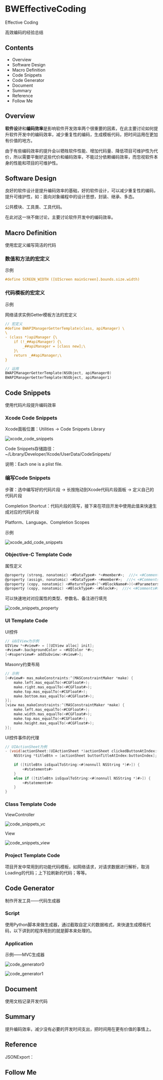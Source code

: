 # BWEffectiveCoding
Effective Coding

高效编码的经验总结

## Contents

- Overview
- Software Design
- Macro Definition
- Code Snippets
- Code Generator
- Document
- Summary
- Reference
- Follow Me

## Overview

**软件设计**和**编码效率**是影响软件开发效率两个很重要的因素，在此主要讨论如何提升软件开发中的编码效率，减少重复性的编码，生成模板代码，把时间运用在更加有价值的地方。

由于有些编码效率的提升会以牺牲软件性能、增加代码量、降低项目可维护性为代价，所以需要平衡好这些代价和编码效率，不能过分依赖编码效率，而忽视软件本身的性能和项目的可维护性。

## Software Design

良好的软件设计是提升编码效率的基础，好的软件设计，可以减少重复性的编码，提升可维护性，如：面向对象编程中的设计思想，封装、继承、多态。

公共模块、工具类、工具代码。

在此对这一块不做讨论，主要讨论软件开发中的编码效率。

## Macro Definition

使用宏定义编写简洁的代码

### 数值和方法的宏定义

示例

```objective-c
#define SCREEN_WIDTH ([UIScreen mainScreen].bounds.size.width)
```

### 代码模板的宏定义

示例

网络请求实例Getter模板方法的宏定义

```objective-c
// 宏定义
#define BWAPIManagerGetterTemplate(class, apiManager) \
\
- (class *)apiManager {\
    if (!_##apiManager) {\
        _##apiManager = [class new];\
    }\
    return _##apiManager;\
}

// 运用
BWAPIManagerGetterTemplate(NSObject, apiManager0)
BWAPIManagerGetterTemplate(NSObject, apiManager1)
```

## Code Snippets

使用代码片段提升编码效率

### Xcode Code Snippets

Xcode面板位置：Utilities -> Code Snippets Library

![xcode_code_snippets](Resource/xcode_code_snippets.png)

Code Snippets存储路径：~/Library/Developer/Xcode/UserData/CodeSnippets/

说明：Each one is a plist file.

### 编写Code Snippets

步骤：选中编写好的代码片段 -> 长按拖动到Xcode代码片段面板 -> 定义自己的代码片段

Completion Shortcut：代码片段的简写，接下来在项目开发中使用此值来快速生成对应的代码片段

Platform、Language、Completion Scopes

示例

![xcode_add_code_snippets](Resource/xcode_add_code_snippets.png)



### Objective-C Template Code

属性定义

```objective-c
@property (strong, nonatomic) <#DataType#> *<#member#>;  ///< <#Comments#>
@property (assign, nonatomic) <#DataType#> <#member#>;  ///< <#Comments#>
@property (copy, nonatomic) <#ReturnType#>(^<#BlockName#>)(<#Parameters#>);  ///< <#Comments#>
@property (copy, nonatomic) <#BlockType#> <#block#>;  ///< <#Comments#>
```

可以快速地对对应属性的类型、参数名、备注进行填充

![code_snippets_property](/Users/wang/BobWong/Github/Development/BWEffectiveCoding/Resource/code_snippets_property.png)

### UI Template Code

UI控件

```objective-c
// 以UIView为示例
UIView *<#view#> = [[UIView alloc] init];
<#view#>.backgroundColor = <#UIColor *#>;
[<#superview#> addSubview:<#view#>];
```

Masonry约束布局

```objective-c
// 示例
[<#view#> mas_makeConstraints:^(MASConstraintMaker *make) {
    make.left.mas_equalTo(<#CGFloat#>);
    make.right.mas_equalTo(<#CGFloat#>);
    make.top.mas_equalTo(<#CGFloat#>);
    make.bottom.mas_equalTo(<#CGFloat#>);
}];
[view mas_makeConstraints:^(MASConstraintMaker *make) {
    make.left.mas_equalTo(<#CGFloat#>);
    make.width.mas_equalTo(<#CGFloat#>);
    make.top.mas_equalTo(<#CGFloat#>);
    make.height.mas_equalTo(<#CGFloat#>);
}];
```

UI控件事件的代理

```objective-c
// UIActionSheet为例
- (void)actionSheet:(UIActionSheet *)actionSheet clickedButtonAtIndex:(NSInteger)buttonIndex {
    NSString *titleBtn = [actionSheet buttonTitleAtIndex:buttonIndex];
    
    if ([titleBtn isEqualToString:<#(nonnull NSString *)#>]) {
        <#statements#>
    }
    else if ([titleBtn isEqualToString:<#(nonnull NSString *)#>]) {
        <#statements#>
    }
}
```

### Class Template Code

ViewController

![code_snippets_vc](/Users/wang/BobWong/Github/Development/BWEffectiveCoding/Resource/code_snippets_vc.png)

View

![code_snippets_view](/Users/wang/BobWong/Github/Development/BWEffectiveCoding/Resource/code_snippets_view.png)

### Project Template Code

项目开发中常用到的功能代码模板，如网络请求，对请求数据进行解析，取消Loading的代码；上下拉刷新的代码；等等。

## Code Generator

制作开发工具——代码生成器

### Script

使用Python脚本来做生成器，通过截取自定义的数据格式，来快速生成模板代码，以下讲到的程序用到的就是脚本来处理的。

### Application

示例——MVC生成器

![code_generator0](/Users/wang/BobWong/Github/Development/BWEffectiveCoding/Resource/code_generator0.png)

![code_generator1](/Users/wang/BobWong/Github/Development/BWEffectiveCoding/Resource/code_generator1.png)

## Document

使用文档记录开发代码

## Summary

提升编码效率，减少没有必要的开发时间支出，把时间用在更有价值的事情上。

## Reference

JSONExport：

## Follow Me